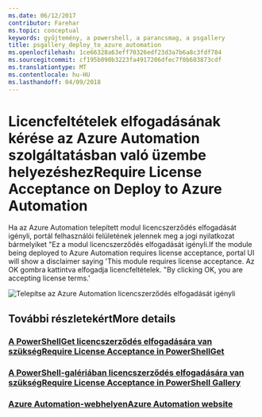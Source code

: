 ```yaml
---
ms.date: 06/12/2017
contributor: Farehar
ms.topic: conceptual
keywords: gyűjtemény, a powershell, a parancsmag, a psgallery
title: psgallery_deploy_to_azure_automation
ms.openlocfilehash: 1ce66328a63eff70326edf23d3a7b6a8c3fdf784
ms.sourcegitcommit: cf195b090b3223fa4917206dfec7f0b603873cdf
ms.translationtype: MT
ms.contentlocale: hu-HU
ms.lasthandoff: 04/09/2018
---
```

<a name="require-license-acceptance-on-deploy-to-azure-automation"></a><span data-ttu-id="e5dfb-103">Licencfeltételek elfogadásának kérése az Azure Automation szolgáltatásban való üzembe helyezéshez</span><span class="sxs-lookup"><span data-stu-id="e5dfb-103">Require License Acceptance on Deploy to Azure Automation</span></span>
===========================

<span data-ttu-id="e5dfb-104">Ha az Azure Automation telepített modul licencszerződés elfogadását igényli, portál felhasználói felületének jelennek meg a jogi nyilatkozat bármelyiket "Ez a modul licencszerződés elfogadását igényli.</span><span class="sxs-lookup"><span data-stu-id="e5dfb-104">If the module being deployed to Azure Automation requires license acceptance, portal UI will show a disclaimer saying 'This module requires license acceptance.</span></span> <span data-ttu-id="e5dfb-105">Az OK gombra kattintva elfogadja licencfeltételek. "</span><span class="sxs-lookup"><span data-stu-id="e5dfb-105">By clicking OK, you are accepting license terms.'</span></span>


![Telepítse az Azure Automation licencszerződés elfogadását igényli](Images/DeployToAzureAutomationRequireLicenseAcceptanceDisclaimer.png)


## <a name="more-details"></a><span data-ttu-id="e5dfb-107">További részletekért</span><span class="sxs-lookup"><span data-stu-id="e5dfb-107">More details</span></span>
### <a name="require-license-acceptance-in-powershellgetpsgetmodulerequirelicenseacceptancemd"></a>[<span data-ttu-id="e5dfb-108">A PowerShellGet licencszerződés elfogadására van szükség</span><span class="sxs-lookup"><span data-stu-id="e5dfb-108">Require License Acceptance in PowerShellGet</span></span>](../psget/module/RequireLicenseAcceptance.md)
### <a name="require-license-acceptance-in-powershell-gallerypsgalleryrequireslicenseacceptancemd"></a>[<span data-ttu-id="e5dfb-109">A PowerShell-galériában licencszerződés elfogadására van szükség</span><span class="sxs-lookup"><span data-stu-id="e5dfb-109">Require License Acceptance in PowerShell Gallery</span></span>](psgallery_requires_license_acceptance.md)
### <a name="azure-automation-websitehttpazuremicrosoftcomservicesautomation"></a>[<span data-ttu-id="e5dfb-110">Azure Automation-webhelyen</span><span class="sxs-lookup"><span data-stu-id="e5dfb-110">Azure Automation website</span></span>](http://azure.microsoft.com/services/automation/)